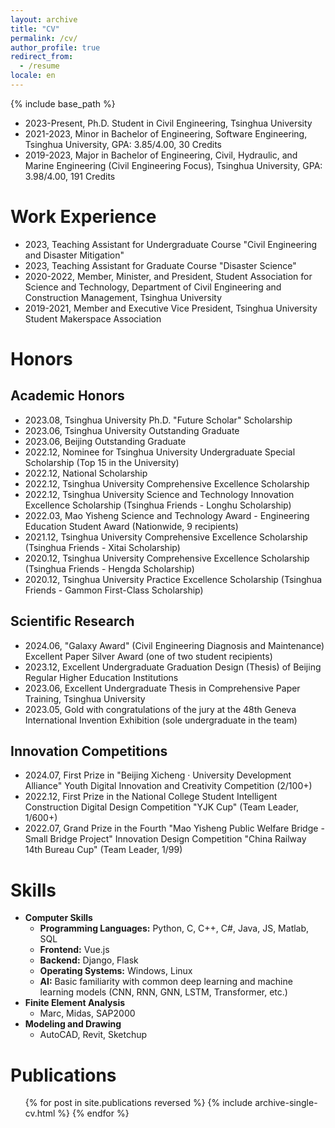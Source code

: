 ```yaml
---
layout: archive
title: "CV"
permalink: /cv/
author_profile: true
redirect_from:
  - /resume
locale: en
---
```


{% include base_path %}
* 2023-Present, Ph.D. Student in Civil Engineering, Tsinghua University
* 2021-2023, Minor in Bachelor of Engineering, Software Engineering, Tsinghua University, GPA: 3.85/4.00, 30 Credits
* 2019-2023, Major in Bachelor of Engineering, Civil, Hydraulic, and Marine Engineering (Civil Engineering Focus), Tsinghua University, GPA: 3.98/4.00, 191 Credits

Work Experience
======
* 2023, Teaching Assistant for Undergraduate Course "Civil Engineering and Disaster Mitigation"
* 2023, Teaching Assistant for Graduate Course "Disaster Science"
* 2020-2022, Member, Minister, and President, Student Association for Science and Technology, Department of Civil Engineering and Construction Management, Tsinghua University
* 2019-2021, Member and Executive Vice President, Tsinghua University Student Makerspace Association

Honors
======

Academic Honors
------
* 2023.08, Tsinghua University Ph.D. "Future Scholar" Scholarship
* 2023.06, Tsinghua University Outstanding Graduate
* 2023.06, Beijing Outstanding Graduate
* 2022.12, Nominee for Tsinghua University Undergraduate Special Scholarship (Top 15 in the University)
* 2022.12, National Scholarship
* 2022.12, Tsinghua University Comprehensive Excellence Scholarship
* 2022.12, Tsinghua University Science and Technology Innovation Excellence Scholarship (Tsinghua Friends - Longhu Scholarship)
* 2022.03, Mao Yisheng Science and Technology Award - Engineering Education Student Award (Nationwide, 9 recipients)
* 2021.12, Tsinghua University Comprehensive Excellence Scholarship (Tsinghua Friends - Xitai Scholarship)
* 2020.12, Tsinghua University Comprehensive Excellence Scholarship (Tsinghua Friends - Hengda Scholarship)
* 2020.12, Tsinghua University Practice Excellence Scholarship (Tsinghua Friends - Gammon First-Class Scholarship)

Scientific Research
------
* 2024.06, "Galaxy Award" (Civil Engineering Diagnosis and Maintenance) Excellent Paper Silver Award (one of two student recipients)
* 2023.12, Excellent Undergraduate Graduation Design (Thesis) of Beijing Regular Higher Education Institutions
* 2023.06, Excellent Undergraduate Thesis in Comprehensive Paper Training, Tsinghua University
* 2023.05, Gold with congratulations of the jury at the 48th Geneva International Invention Exhibition (sole undergraduate in the team)

Innovation Competitions
------
* 2024.07, First Prize in "Beijing Xicheng · University Development Alliance" Youth Digital Innovation and Creativity Competition (2/100+)
* 2022.12, First Prize in the National College Student Intelligent Construction Digital Design Competition "YJK Cup" (Team Leader, 1/600+)
* 2022.07, Grand Prize in the Fourth "Mao Yisheng Public Welfare Bridge - Small Bridge Project" Innovation Design Competition "China Railway 14th Bureau Cup" (Team Leader, 1/99)

Skills
======
* **Computer Skills**
  * **Programming Languages:** Python, C, C++, C#, Java, JS, Matlab, SQL
  * **Frontend:** Vue.js
  * **Backend:** Django, Flask
  * **Operating Systems:** Windows, Linux
  * **AI:** Basic familiarity with common deep learning and machine learning models (CNN, RNN, GNN, LSTM, Transformer, etc.)
* **Finite Element Analysis**
  * Marc, Midas, SAP2000
* **Modeling and Drawing**
  * AutoCAD, Revit, Sketchup

Publications
======
<ul>{% for post in site.publications reversed %}
  {% include archive-single-cv.html %}
{% endfor %}</ul>
  
<!-- Talks
======
  <ul>{% for post in site.talks reversed %}
    {% include archive-single-talk-cv.html  %}
  {% endfor %}</ul>
  
Experience
======
  <ul>{% for post in site.experience reversed %}
    {% include archive-single-cv.html %}
  {% endfor %}</ul>
  
Service and leadership
======
* Currently signed in to 43 different slack teams -->

